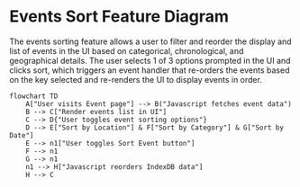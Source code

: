 # Events Sort Feature Diagram

The events sorting feature allows a user to filter and reorder the display and list of events in the UI based on categorical, chronological, and geographical details. The user selects 1 of 3 options prompted in the UI and clicks sort, which triggers an event handler that re-orders the events based on the key selected and re-renders the UI to display events in order. 

```mermaid
flowchart TD
    A["User visits Event page"] --> B("Javascript fetches event data")
    B --> C["Render events list in UI"]
    C --> D{"User toggles event sorting options"}
    D --> E["Sort by Location"] & F["Sort by Category"] & G["Sort by Date"]
    E --> n1["User toggles Sort Event button"]
    F --> n1
    G --> n1
    n1 --> H["Javascript reorders IndexDB data"]
    H --> C
```



